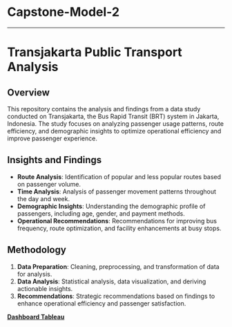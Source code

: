 # Capstone-Model-2
----
# Transjakarta Public Transport Analysis

## Overview
This repository contains the analysis and findings from a data study conducted on Transjakarta, the Bus Rapid Transit (BRT) system in Jakarta, Indonesia. The study focuses on analyzing passenger usage patterns, route efficiency, and demographic insights to optimize operational efficiency and improve passenger experience.

## Insights and Findings
- **Route Analysis**: Identification of popular and less popular routes based on passenger volume.
- **Time Analysis**: Analysis of passenger movement patterns throughout the day and week.
- **Demographic Insights**: Understanding the demographic profile of passengers, including age, gender, and payment methods.
- **Operational Recommendations**: Recommendations for improving bus frequency, route optimization, and facility enhancements at busy stops.

## Methodology
1. **Data Preparation**: Cleaning, preprocessing, and transformation of data for analysis.
2. **Data Analysis**: Statistical analysis, data visualization, and deriving actionable insights.
3. **Recommendations**: Strategic recommendations based on findings to enhance operational efficiency and passenger satisfaction.

<a href = 'https://public.tableau.com/app/profile/ergidya.liviani/viz/capstone2_Ergidya/MainPage'>**Dashboard Tableau**</a>
